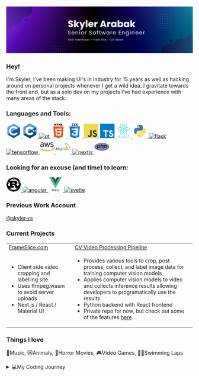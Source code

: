 ![Header](./header.png)

<h3>Hey!</h3>
I'm Skyler, I've been making UI's in industry for 15 years as well as hacking around on personal projects whenever I get a wild idea. I gravitate towards the front end, but as a solo dev on my projects I've had experience with many areas of the stack.

<h3 align="left">Languages and Tools:</h3>
<p align="left">
  <a href="https://www.cprogramming.com/" target="_blank" rel="noreferrer">
    <img src="https://raw.githubusercontent.com/devicons/devicon/master/icons/c/c-original.svg" alt="c" width="40" height="40"/>
  </a>
  <a href="https://www.w3schools.com/cpp/" target="_blank" rel="noreferrer">
    <img src="https://raw.githubusercontent.com/devicons/devicon/master/icons/cplusplus/cplusplus-original.svg" alt="cplusplus" width="40" height="40"/>
  </a>
  <a href="https://www.qt.io/" target="_blank" rel="noreferrer">
    <img src="https://upload.wikimedia.org/wikipedia/commons/0/0b/Qt_logo_2016.svg" alt="qt" width="40" height="40"/>
  </a>
  <a href="https://www.w3.org/html/" target="_blank" rel="noreferrer">
    <img src="https://raw.githubusercontent.com/devicons/devicon/master/icons/html5/html5-original-wordmark.svg" alt="html5" width="40" height="40"/>
  </a>
  <a href="https://www.w3schools.com/css/" target="_blank" rel="noreferrer">
    <img src="https://raw.githubusercontent.com/devicons/devicon/master/icons/css3/css3-original-wordmark.svg" alt="css3" width="40" height="40"/>
  </a>
  <a href="https://developer.mozilla.org/en-US/docs/Web/JavaScript" target="_blank" rel="noreferrer">
    <img src="https://raw.githubusercontent.com/devicons/devicon/master/icons/javascript/javascript-original.svg" alt="javascript" width="40" height="40"/>
  </a>
  <a href="https://www.typescriptlang.org/" target="_blank" rel="noreferrer">
    <img src="https://raw.githubusercontent.com/devicons/devicon/master/icons/typescript/typescript-original.svg" alt="typescript" width="40" height="40"/>
  </a>
  <a href="https://reactjs.org/" target="_blank" rel="noreferrer">
    <img src="https://raw.githubusercontent.com/devicons/devicon/master/icons/react/react-original-wordmark.svg" alt="react" width="40" height="40"/>
  </a>
  <a href="https://www.python.org" target="_blank" rel="noreferrer">
    <img src="https://raw.githubusercontent.com/devicons/devicon/master/icons/python/python-original.svg" alt="python" width="40" height="40"/>
  </a>
  <a href="https://flask.palletsprojects.com/" target="_blank" rel="noreferrer">
    <img src="https://www.vectorlogo.zone/logos/pocoo_flask/pocoo_flask-icon.svg" alt="flask" width="40" height="40"/>
  </a>
  <a href="https://www.tensorflow.org" target="_blank" rel="noreferrer">
    <img src="https://www.vectorlogo.zone/logos/tensorflow/tensorflow-icon.svg" alt="tensorflow" width="40" height="40"/>
  </a>
  <a href="https://aws.amazon.com" target="_blank" rel="noreferrer">
    <img src="https://raw.githubusercontent.com/devicons/devicon/master/icons/amazonwebservices/amazonwebservices-original-wordmark.svg" alt="aws" width="40" height="40"/>
  </a>
  <a href="https://www.mysql.com/" target="_blank" rel="noreferrer">
    <img src="https://raw.githubusercontent.com/devicons/devicon/master/icons/mysql/mysql-original-wordmark.svg" alt="mysql" width="40" height="40"/>
  </a>
  <a href="https://nextjs.org/" target="_blank" rel="noreferrer">
    <img src="https://cdn.worldvectorlogo.com/logos/nextjs-2.svg" alt="nextjs" width="40" height="40"/>
  </a>
  <a href="https://www.php.net" target="_blank" rel="noreferrer">
    <img src="https://raw.githubusercontent.com/devicons/devicon/master/icons/php/php-original.svg" alt="php" width="40" height="40"/>
  </a>
</p>

<h3 align="left">Looking for an excuse (and time) to learn:</h3>
<p align="left">
  <a href="https://www.rust-lang.org" target="_blank" rel="noreferrer">
    <img src="https://raw.githubusercontent.com/devicons/devicon/master/icons/rust/rust-plain.svg" alt="rust" width="40" height="40"/> 
  </a>
  <a href="https://angular.io" target="_blank" rel="noreferrer">
    <img src="https://angular.io/assets/images/logos/angular/angular.svg" alt="angular" width="40" height="40"/>
  </a>  
  <a href="https://vuejs.org/" target="_blank" rel="noreferrer">
    <img src="https://raw.githubusercontent.com/devicons/devicon/master/icons/vuejs/vuejs-original-wordmark.svg" alt="vuejs" width="40" height="40"/> 
  </a>
  <a href="https://svelte.dev" target="_blank" rel="noreferrer">
    <img src="https://upload.wikimedia.org/wikipedia/commons/1/1b/Svelte_Logo.svg" alt="svelte" width="40" height="40"/>
  </a>
</p>

<h3>Previous Work Account</h3>
<a href="https://github.com/skyler-rs" target="_blank" rel="noreferrer">@skyler-rs</a>

<h3>Current Projects</h3>
<table>
  <tr>
    <td>
      <a href="https://www.frameslice.com">FrameSlice.com</a>
    </td>
    <td>
      <a href="https://skylera.github.io/index.html#features">CV Video Processing Pipeline</a>
    </td>
  </tr>
  <tr>
    <td>
      <ul>
        <li>Client side video cropping and labelling site</li>
        <li>Uses ffmpeg.wasm to avoid server uploads</li>
        <li>Next.js / React / Material UI</li>
      </ul>
    </td>
    <td>
      <ul>
        <li>Provides various tools to crop, post process, collect, and label image data for training computer vision models</li>
        <li>Applies computer vision models to video and collects inference results allowing developers to programatically use the results</li>
        <li>Python backend with React frontend</li>
        <li>Private repo for now, but check out some of the features <a href="https://skylera.github.io/index.html#features">here</a></li>
      </ul>
    </td>
  </tr>
</table>

<h3>Things I love</h3>
<p>🎵Music, 😻Animals, 🎃Horror Movies, 🎮Video Games, 🏊‍♂️Swimming Laps</p>

<details><summary>💻My Coding Journey</summary>
<p>A good portion of my experience and learning has been the result of being fascinated by something and learning whatever tools I needed to explore the topic. When I was a kid I just wanted to show pictures of my favorite LucasArts games so I taught myself HTML. In a highschool typing class, the only game on the computer was a BASIC game where monkeys threw bananas at each other and they exploded. Having little interest in the game itself, I found the source and discovered I could tweak variables to make the explosions fill the screen etc. A bit later in highschool I started teaching myself C++ and then decided to go to Oregon Tech where I got a BS in Software Engineering. There weren't any web courses, but I was always drawn to making pages so I read and fell in love with <em>The Zen of CSS Design</em> and started learning the ancient css styles... anyone remember sliding doors for borders? After college it was a bit of time at Garmin and then most my career making Qt guis for the EDA industry. In my freetime however, I was always teaching myself something new. When the iOS app store arrived, I learned Objective-C and app design to make a hexic clone. After that I spent time learning about AWS services to create an online paper telephone game. A bit later I got obsessed with Madden Ultimate Team and learned PHP so I could create a site that would scrape card data form the EA servers and graph the historic prices of cards etc. After that I got interested in fighting games where I learned a bit of arduino coding so I could solder precisely one bajillion wires onto an xbox controller circuit board so I could electrically read/write inputs to/from the controller to test input timing windows. Now I find myself interested in computer vision working in python and react to create a video processing pipeline to help develop and apply computer vision models to video. In the future I'm hoping I find some excuse to use Rust.</p>
</details>

<!--
**SkylerA/skylera** is a ✨ _special_ ✨ repository because its `README.md` (this file) appears on your GitHub profile.

Here are some ideas to get you started:

- 🔭 I’m currently working on ...
- 🌱 I’m currently learning ...
- 👯 I’m looking to collaborate on ...
- 🤔 I’m looking for help with ...
- 💬 Ask me about ...
- 📫 How to reach me: ...
- 😄 Pronouns: ...
- ⚡ Fun fact: ...
-->
